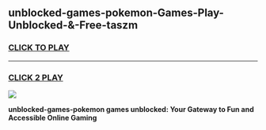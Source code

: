 
## unblocked-games-pokemon-Games-Play-Unblocked-&-Free-taszm
<h3>
<a href="https://premium76.site?title=unblocked-games-pokemon&ref=24A">CLICK TO PLAY</a></h3>
<hr>

<h3>
<a href="https://premium76.site?title=unblocked-games-pokemon&ref=24A">CLICK 2 PLAY</a>
  
</h3>

<a href="https://premium76.site?title=unblocked-games-pokemon&ref=24A"><img src="https://clearcache.store/games.png"></a>


**unblocked-games-pokemon games unblocked: Your Gateway to Fun and Accessible Online Gaming**
